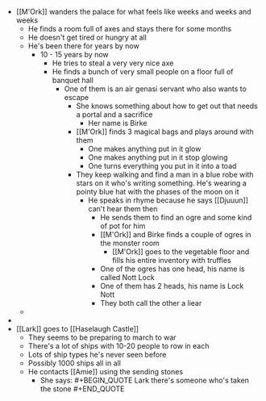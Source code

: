 - [[M'Ork]] wanders the palace for what feels like weeks and weeks and weeks
	- He finds a room full of axes and stays there for some months
	- He doesn't get tired or hungry at all
	- He's been there for years by now
		- 10 - 15 years by now
			- He tries to steal a very very nice axe
			- He finds a bunch of very small people on a floor full of banquet hall
				- One of them is an air genasi servant who also wants to escape
					- She knows something about how to get out that needs a portal and a sacrifice
						- Her name is Birke
					- [[M'Ork]] finds 3 magical bags and plays around with them
						- One makes anything put in it glow
						- One makes anything put in it stop glowing
						- One turns everything you put in it into a toad
					- They keep walking and find a man in a blue robe with stars on it who's writing something. He's wearing a pointy blue hat with the phases of the moon on it
						- He speaks in rhyme because he says [[Djuuun]] can't hear them then
							- He sends them to find an ogre and some kind of pot for him
							- [[M'Ork]] and Birke finds a couple of ogres in the monster room
								- [[M'Ork]] goes to the vegetable floor and fills his entire inventory with truffles
							- One of the ogres has one head, his name is called Nott Lock
							- One of them has 2 heads, his name is Lock Nott
							- They both call the other a liear
	-
-
- [[Lark]] goes to [[Haselaugh Castle]]
	- They seems to be preparing to march to war
	- There's a lot of ships with 10-20 people to row in each
	- Lots of ship types he's never seen before
	- Possibly 1000 ships all in all
	- He contacts [[Amie]] using the sending stones
		- She says:
		  #+BEGIN_QUOTE
		  Lark there's someone who's taken the stone
		  #+END_QUOTE